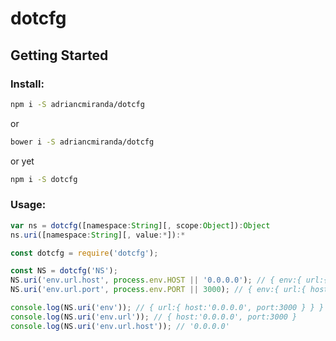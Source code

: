 # dotcfg

## Getting Started

### Install:

```bash
npm i -S adriancmiranda/dotcfg
```

or

```bash
bower i -S adriancmiranda/dotcfg
```

or yet

```bash
npm i -S dotcfg
```

### Usage:

```javascript
var ns = dotcfg([namespace:String][, scope:Object]):Object
ns.uri([namespace:String][, value:*]):*
```

```javascript
const dotcfg = require('dotcfg');

const NS = dotcfg('NS');
NS.uri('env.url.host', process.env.HOST || '0.0.0.0'); // { env:{ url:{ host:'0.0.0.0' } } }
NS.uri('env.url.port', process.env.PORT || 3000); // { env:{ url:{ host:'0.0.0.0', port:3000 } } }

console.log(NS.uri('env')); // { url:{ host:'0.0.0.0', port:3000 } } }
console.log(NS.uri('env.url')); // { host:'0.0.0.0', port:3000 }
console.log(NS.uri('env.url.host')); // '0.0.0.0'
```
